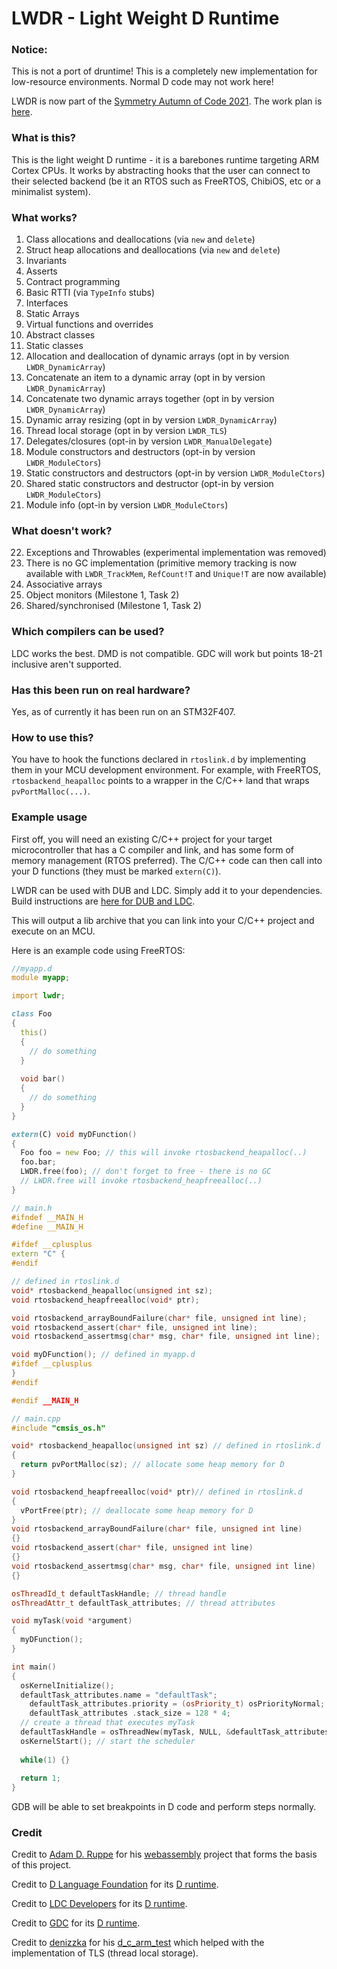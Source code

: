 # LWDR - Light Weight D Runtime

### Notice:
This is not a port of druntime! This is a completely new implementation for low-resource environments. Normal D code may not work here!

LWDR is now part of the [Symmetry Autumn of Code 2021](https://dlang.org/blog/2021/08/30/saoc-2021-projects/). The work plan is [here](https://github.com/hmmdyl/SAoC2021/blob/main/plan.md).

### What is this?
This is the light weight D runtime - it is a barebones runtime targeting ARM Cortex CPUs. It works by abstracting hooks that the user can connect to their selected backend (be it an RTOS such as FreeRTOS, ChibiOS, etc or a minimalist system). 

### What works?
1. Class allocations and deallocations (via `new` and `delete`)
2. Struct heap allocations and deallocations (via `new` and `delete`)
3. Invariants
4. Asserts
5. Contract programming
6. Basic RTTI (via `TypeInfo` stubs)
7. Interfaces
8. Static Arrays
9. Virtual functions and overrides
10. Abstract classes
11. Static classes
12. Allocation and deallocation of dynamic arrays (opt in by version `LWDR_DynamicArray`)
13. Concatenate an item to a dynamic array (opt in by version `LWDR_DynamicArray`)
14. Concatenate two dynamic arrays together (opt in by version `LWDR_DynamicArray`)
15. Dynamic array resizing (opt in by version `LWDR_DynamicArray`)
16. Thread local storage (opt in by version `LWDR_TLS`)
17. Delegates/closures (opt-in by version `LWDR_ManualDelegate`)
18. Module constructors and destructors (opt-in by version `LWDR_ModuleCtors`)
19. Static constructors and destructors (opt-in by version `LWDR_ModuleCtors`)
20. Shared static constructors and destructor (opt-in by version `LWDR_ModuleCtors`)
21. Module info (opt-in by version `LWDR_ModuleCtors`)

### What doesn't work?
22. Exceptions and Throwables (experimental implementation was removed)
23. There is no GC implementation (primitive memory tracking is now available with `LWDR_TrackMem`, `RefCount!T` and `Unique!T` are now available)
24. Associative arrays
25. Object monitors (Milestone 1, Task 2)
26. Shared/synchronised (Milestone 1, Task 2)

### Which compilers can be used?
LDC works the best. DMD is not compatible. GDC will work but points 18-21 inclusive aren't supported.

### Has this been run on real hardware?
Yes, as of currently it has been run on an STM32F407.

### How to use this?
You have to hook the functions declared in `rtoslink.d` by implementing them in your MCU development environment. For example, with FreeRTOS, `rtosbackend_heapalloc` points to a wrapper in the C/C++ land that wraps `pvPortMalloc(...)`.

### Example usage
First off, you will need an existing C/C++ project for your target microcontroller that has a C compiler and link, and has some form of memory management (RTOS preferred). The C/C++ code can then call into your D functions (they must be marked `extern(C)`).

LWDR can be used with DUB and LDC. Simply add it to your dependencies. Build instructions are [here for DUB and LDC](https://github.com/hmmdyl/LWDR/wiki/Compiling-with-DUB-and-LDC).

This will output a lib archive that you can link into your C/C++ project and execute on an MCU.

Here is an example code using FreeRTOS:

```d
//myapp.d
module myapp;

import lwdr;

class Foo 
{
  this() 
  {
    // do something
  }
  
  void bar()
  {
    // do something
  }
}

extern(C) void myDFunction() 
{
  Foo foo = new Foo; // this will invoke rtosbackend_heapalloc(..)
  foo.bar;
  LWDR.free(foo); // don't forget to free - there is no GC
  // LWDR.free will invoke rtosbackend_heapfreealloc(..)
}
```

```c++
// main.h
#ifndef __MAIN_H
#define __MAIN_H

#ifdef __cplusplus
extern "C" {
#endif

// defined in rtoslink.d
void* rtosbackend_heapalloc(unsigned int sz);
void rtosbackend_heapfreealloc(void* ptr);

void rtosbackend_arrayBoundFailure(char* file, unsigned int line);
void rtosbackend_assert(char* file, unsigned int line);
void rtosbackend_assertmsg(char* msg, char* file, unsigned int line);

void myDFunction(); // defined in myapp.d
#ifdef __cplusplus
}
#endif

#endif __MAIN_H
```

```c++
// main.cpp
#include "cmsis_os.h"

void* rtosbackend_heapalloc(unsigned int sz) // defined in rtoslink.d
{
  return pvPortMalloc(sz); // allocate some heap memory for D 
}

void rtosbackend_heapfreealloc(void* ptr)// defined in rtoslink.d
{
  vPortFree(ptr); // deallocate some heap memory for D
}
void rtosbackend_arrayBoundFailure(char* file, unsigned int line)
{}
void rtosbackend_assert(char* file, unsigned int line)
{}
void rtosbackend_assertmsg(char* msg, char* file, unsigned int line)
{}

osThreadId_t defaultTaskHandle; // thread handle
osThreadAttr_t defaultTask_attributes; // thread attributes

void myTask(void *argument)
{
  myDFunction();
}

int main()
{
  osKernelInitialize();
  defaultTask_attributes.name = "defaultTask";
	defaultTask_attributes.priority = (osPriority_t) osPriorityNormal;
	defaultTask_attributes .stack_size = 128 * 4;
  // create a thread that executes myTask
  defaultTaskHandle = osThreadNew(myTask, NULL, &defaultTask_attributes);
  osKernelStart(); // start the scheduler
  
  while(1) {}
  
  return 1;
}
```

GDB will be able to set breakpoints in D code and perform steps normally.

### Credit
Credit to [Adam D. Ruppe](https://github.com/adamdruppe) for his [webassembly](https://github.com/adamdruppe/webassembly) project that forms the basis of this project.

Credit to [D Language Foundation](https://github.com/dlang) for its [D runtime](https://github.com/dlang/druntime).

Credit to [LDC Developers](https://github.com/ldc-developers) for its [D runtime](https://github.com/ldc-developers/druntime).

Credit to [GDC](https://gdcproject.org/) for its [D runtime](https://github.com/gcc-mirror/gcc/tree/master/libphobos).

Credit to [denizzka](https://github.com/denizzzka) for his [d_c_arm_test](https://github.com/denizzzka/d_c_arm_test) which helped with the implementation of TLS (thread local storage).
